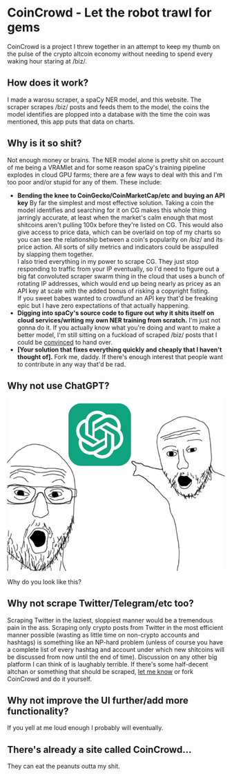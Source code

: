 # CoinCrowd - Let the robot trawl for gems
CoinCrowd is a project I threw together in an attempt to keep my thumb on the pulse of the crypto altcoin economy without needing to spend every waking hour staring at /biz/.


## How does it work?

I made a warosu scraper, a spaCy NER model, and this website. The scraper scrapes /biz/ posts and feeds them to the model, the coins the model identifies are plopped into a database with the time the coin was mentioned, this app puts that data on charts.

## Why is it so shit?

Not enough money or brains. The NER model alone is pretty shit on account of me being a VRAMlet and for some reason spaCy's training pipeline explodes in cloud GPU farms; there are a few ways to deal with this and I'm too poor and/or stupid for any of them. These include:

 - **Bending the knee to CoinGecko/CoinMarketCap/etc and buying an API key**
	 By far the simplest and most effective solution. Taking a coin the model identifies and searching for it on CG makes this whole thing jarringly accurate, at least when the market's calm enough that most shitcoins aren't pulling 100x before they're listed on CG. This would also give access to price data, which can be overlaid on top of my charts so you can see the relationship between a coin's popularity on /biz/ and its price action. All sorts of silly metrics and indicators could be asspulled by slapping them together.  
I also tried everything in my power to scrape CG. They just stop responding to traffic from your IP eventually, so I'd need to figure out a big fat convoluted scraper swarm thing in the cloud that uses a bunch of rotating IP addresses, which would end up being nearly as pricey as an API key at scale with the added bonus of risking a copyright fisting.  
If you sweet babes wanted to crowdfund an API key that'd be freaking epic but I have zero expectations of that actually happening.
 - **Digging into spaCy's source code to figure out why it shits itself on cloud services/writing my own NER training from scratch.**
 I'm just not gonna do it. If you actually know what you're doing and want to make a better model, I'm still sitting on a fuckload of scraped /biz/ posts that I could be [convinced](mailto:quandaviousgooch@proton.me) to hand over.
 - **[Your solution that fixes everything quickly and cheaply that I haven't thought of].**
  Fork me, daddy. If there's enough interest that people want to contribute in any way that'd be rad.

## Why not use ChatGPT?
![Alt text](https://github.com/conghaile/coincrowd-frontend/blob/main/src/assets/images/OAIjak.png?raw=true)

Why do you look like this?


## Why not scrape Twitter/Telegram/etc too?

Scraping Twitter in the laziest, sloppiest manner would be a tremendous pain in the ass. Scraping only crypto posts from Twitter in the most efficient manner possible (wasting as little time on non-crypto accounts and hashtags) is something like an NP-hard problem (unless of course you have a complete list of every hashtag and account under which new shitcoins will be discussed from now until the end of time). Discussion on any other big platform I can think of is laughably terrible. If there's some half-decent altchan or something that should be scraped, [let me know](mailto:quandaviousgooch@proton.me) or fork CoinCrowd and do it yourself.

## Why not improve the UI further/add more functionality?

If you yell at me loud enough I probably will eventually.

## There's already a site called CoinCrowd...

They can eat the peanuts outta my shit.

